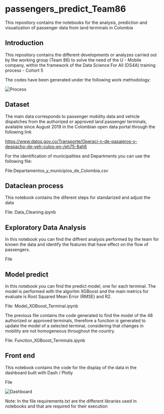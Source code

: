 # passengers_predict_Team86
This repository contains the notebooks for the analysis, prediction and visualization of passenger data from land terminals in Colombia


## Introduction
This repository contains the different developments or analyzes carried out by the working group (Team 86) to solve the need of the U - Mobile company, within the framework of the Data Science For All (DS4A) training process - Cohort 5

The codes have been generated under the following work methodology:

![Process](https://user-images.githubusercontent.com/12412106/131955451-7d2024ae-608f-4964-afa1-f9810a1ec1b3.jpg)


## Dataset
The main data corresponds to passenger mobility data and vehicle dispatches from the authorized or approved land passenger terminals, available since August 2019 in the Colombian open data portal through the following link

https://www.datos.gov.co/Transporte/Operaci-n-de-pasajeros-y-despacho-de-veh-culos-en-/eh75-8ah6

For the identification of municipalities and Departments you can use the following file:

File:Departamentos_y_municipios_de_Colombia.csv


## Dataclean process
This notebook contains the diferent steps for standarized and adjust the data

File: Data_Cleaning.ipynb


## Exploratory Data Analysis
In this notebook you can find the diffrent analysis performed by the team for known the data and identify the features that have effect on the flow of passengers.

File


## Model predict

In this notebook you can find the predict model, one for each terminal. The model is performed with the algoritm XGBoost and the main metrics for evaluate is Root Squared Mean Error (RMSE) and R2. 

File: Model_XGBoost_Terminal.ipynb

The previous file contains the code generated to find the model of the 48 authorized or approved terminals, therefore a function is generated to update the model of a selected terminal, considering that changes in mobility are not homogeneous throughout the country.

File: Function_XGBoost_Terminals.ipynb


## Front end
This notebook contains the code for the display of the data in the dashboard built with Dash / Plotly

File

![Dashboard](https://user-images.githubusercontent.com/12412106/131951460-c46f0ca0-ab9e-43ab-a006-4501c6411f0d.jpg)

Note: In the file requirements.txt are the different libraries used in notebooks and that are required for their execution
